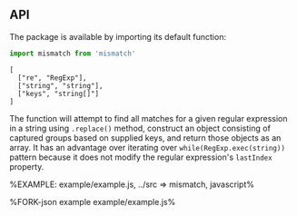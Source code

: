 
## API

The package is available by importing its default function:

```js
import mismatch from 'mismatch'
```

```### mismatch
[
  ["re", "RegExp"],
  ["string", "string"],
  ["keys", "string[]"]
]
```

The function will attempt to find all matches for a given regular expression in a string using `.replace()` method, construct an object consisting of captured groups based on supplied keys, and return those objects as an array. It has an advantage over iterating over `while(RegExp.exec(string))` pattern because it does not modify the regular expression's `lastIndex` property.

%EXAMPLE: example/example.js, ../src => mismatch, javascript%

%FORK-json example example/example.js%
